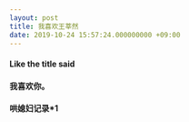 ```yaml
---
layout: post
title: 我喜欢王莘然
date: 2019-10-24 15:57:24.000000000 +09:00
---
```


#### Like the title said
#### 我喜欢你。



#### 哄媳妇记录*1
